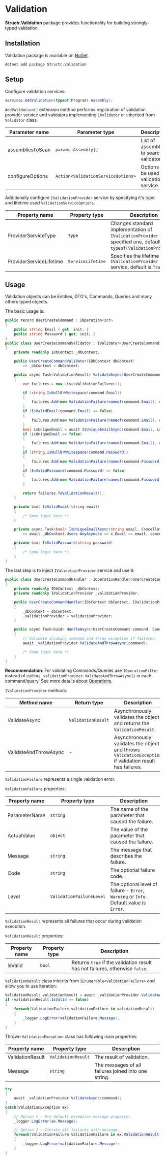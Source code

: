 # Validation

**Structr.Validation** package provides functionality for building strongly-typed validation.

## Installation

Validation package is available on [NuGet](https://www.nuget.org/packages/Structr.Validation/).

```
dotnet add package Structr.Validation
```

## Setup

Configure validation services:

```csharp
services.AddValidation(typeof(Program).Assembly);
```

`AddValidation()` extension method performs registration of validation provider service and validators implementing `IValidator` or inherited from `Validator` class.

| Parameter name | Parameter type | Description |
| --- | --- | --- |
| assembliesToScan | `params Assembly[]` | List of assemblies to search validators. |
| configureOptions | `Action<ValidationServiceOptions>` | Options to be used by validation service. | 

Additionally configure `IValidationProvider` service by specifying it's type and lifetime used `ValidationServiceOptions`.

| Property name | Property type | Description |
| --- | --- | --- |
| ProviderServiceType | `Type` | Changes standard implementation of `IValidationProvider` to specified one, default is `typeof(ValidationProvider)`. | 
| ProviderServiceLifetime | `ServiceLifetime` | Specifies the lifetime of an `IValidationProvider` service, default is `Transient`. |

## Usage

Validation objects can be Entities, DTO's, Commands, Queries and many others typed objects.

The basic usage is:

```csharp
public record UserCreateCommand : IOperation<int>
{
    public string Email { get; init; }
    public string Password { get; init; }
}
public class UserCreateCommandValidator : IValidator<UserCreateCommand>
{
    private readonly IDbContext _dbContext;

    public UserCreateCommandValidator(IDbContext dbContext)
        => _dbContext = dbContext;

    public async Task<ValidationResult> ValidateAsync(UserCreateCommand command, CancellationToken cancellationToken)
    {
        var failures = new List<ValidationFailure>();

        if (string.IsNullOrWhitespace(command.Email))
        {
            failures.Add(new ValidationFailure(nameof(command.Email), command.Email, "Email is required."));
        }
        if (IsValidEmail(command.Email) == false)
        {
            failures.Add(new ValidationFailure(nameof(command.Email), command.Email, "Email is invalid."));
        }
        bool isUniqueEmail = await IsUniqueEmailAsync(command.Email, cancellationToken);
        if (isUniqueEmail == false)
        {
            failures.Add(new ValidationFailure(nameof(command.Email), command.Email, "Email is not unique."));
        }
        if (string.IsNullOrWhitespace(command.Password))
        {
            failures.Add(new ValidationFailure(nameof(command.Password), command.Password, "Password is required."));
        }
        if (IsValidPassword(command.Password) == false)
        {
            failures.Add(new ValidationFailure(nameof(command.Password), command.Password, "Password is invalid."));
        }

        return failures.ToValidationResult();
    }

    private bool IsValidEmail(string email)
    {
        /* Some logic here */
    }

    private async Task<bool> IsUniqueEmailAsync(string email, CancellationToken cancellationToken)
        => await _dbContext.Users.AnyAsync(x => x.Email == email, cancellationToken) == false;

    private bool IsValidPassword(string password)
    {
        /* Some logic here */
    }
}
```

The last step is to inject `IValidationProvider` service and use it:

```csharp
public class UserCreateCommandHandler : IOperationHandler<UserCreateCommand, int>
{
    private readonly IDbContext _dbContext;
    private readonly IValidationProvider _validationProvider;

    public UserCreateCommandHandler(IDbContext dbContext, IValidationProvider validationProvider)
    {
        _dbContext = dbContext;
        _validationProvider = validationProvider;
    }

    public async Task<Guid> HandleAsync(UserCreateCommand command, CancellationToken cancellationToken)
    {
        // Validate incoming command and throw exception if failures.
        await _validationProvider.ValidateAndThrowAsync(command);

        /* Some logic here */
    }
}
```

**Recommendation**: For validating Commands/Queries use `IOperationFilter` instead of calling `_validationProvider.ValidateAndThrowAsync()` in each command/query.
See more details about [Operations](Operations/Operations.md).

`IValidationProvider` methods:

| Method name | Return type | Description |
| --- | --- | --- |
| ValidateAsync | `ValidationResult` | Asynchronously validates the object and returns the `ValidationResult`. |
| ValidateAndThrowAsync | - | Asynchronously validates the object and throws `ValidationException` if validation result has failures. |

`ValidationFailure` represents a single validation error.

`ValidationFailure` properties:

| Property name | Property type | Description |
| --- | --- | --- |
| ParameterName | `string` | The name of the parameter that caused the failure. |
| ActualValue | `object` | The value of the parameter that caused the failure. |
| Message | `string` | The message that describes the failure. |
| Code | `string` | The optional failure code. |
| Level | `ValidationFailureLevel` | The optional level of failure - `Error`, `Warning` or `Info`. Default value is `Error`. |

`ValidationResult` represents all failures that occur during validation execution.

`ValidationResult` properties:

| Property name | Property type | Description |
| --- | --- | --- |
| IsValid | `bool` | Returns `true` if the validation result has not failures, otherwise `false`. |

`ValidationResult` class inherits from `IEnumerable<ValidationFailure>` and allow you to use iteration:

```csharp
ValidationResult validationResult = await _validationProvider.ValidateAsync(command);
if (validationResult.IsValid == false)
{
    foreach(ValidationFailure validationFailure in validationResult)
    {
        _logger.LogError(validationFailure.Message);
    }
}
```

Thrown `ValidationException` class has following main properties:

| Property name | Property type | Description |
| --- | --- | --- |
| ValidationResult | `ValidationResult` | The result of validation. |
| Message | `string` | The messages of all failures joined into one string. |

```csharp
try
{
    await _validationProvider.ValidateAsync(command);
}
catch(ValidationException ex)
{
    // Option 1 - Use default exception message property:
    _logger.LogError(ex.Message);

    // Option 2 - Iterate all failures with message:
    foreach(ValidationFailure validationFailure in ex.ValidationResult)
    {
        _logger.LogError(validationFailure.Message);
    }
}
```